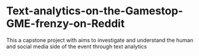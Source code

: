 # Text-analytics-on-the-Gamestop-GME-frenzy-on-Reddit
This a capstone project with aims to investigate and understand the human and social media side of the event through text analytics

